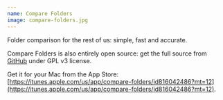 ```yaml
---
name: Compare Folders
image: compare-folders.jpg
---
```


Folder comparison for the rest of us: simple, fast and accurate.

Compare Folders is also entirely open source: get the full source from [GitHub](https://github.com/swisspol/CompareFolders) under GPL v3 license.

Get it for your Mac from the App Store: [https://itunes.apple.com/us/app/compare-folders/id816042486?mt=12](https://itunes.apple.com/us/app/compare-folders/id816042486?mt=12).
